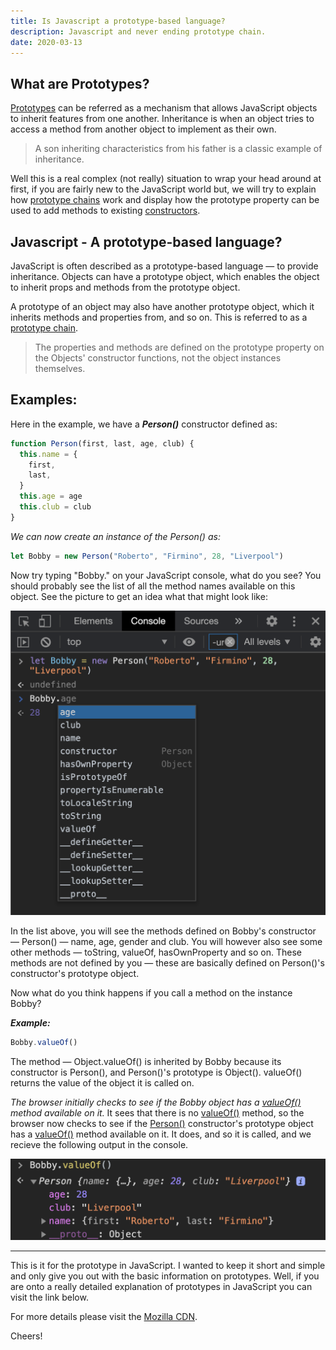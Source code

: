 ```yaml
---
title: Is Javascript a prototype-based language?
description: Javascript and never ending prototype chain.
date: 2020-03-13
---
```


## What are Prototypes?

<ins class="sub-ins-2">Prototypes</ins> can be referred as a mechanism that allows JavaScript objects to inherit features from one another. Inheritance is when an object tries to access a method from another object to implement as their own.

> A son inheriting characteristics from his father is a classic example of inheritance.

Well this is a real complex (not really) situation to wrap your head around at first, if you are fairly new to the JavaScript world but, we will try to explain how <ins class="sub-ins-2">prototype chains</ins> work and display how the prototype property can be used to add methods to existing <ins class="sub-ins-2">constructors</ins>.

## Javascript - A prototype-based language?

JavaScript is often described as a prototype-based language — to provide inheritance. Objects can have a prototype object, which enables the object to inherit props and methods from the prototype object.

A prototype of an object may also have another prototype object, which it inherits methods and properties from, and so on. This is referred to as a <ins class="sub-ins-2">prototype chain</ins>.

> The properties and methods are defined on the prototype property on the Objects' constructor functions, not the object instances themselves.

## Examples:

Here in the example, we have a **_Person()_** constructor defined as:

```javascript
function Person(first, last, age, club) {
  this.name = {
    first,
    last,
  }
  this.age = age
  this.club = club
}
```

_We can now create an instance of the Person() as:_

```javascript
let Bobby = new Person("Roberto", "Firmino", 28, "Liverpool")
```

Now try typing "Bobby." on your JavaScript console, what do you see? You should probably see the list of all the method names available on this object. See the picture to get an idea what that might look like:

![console](./assets/console.png)

In the list above, you will see the methods defined on Bobby's constructor — Person() — name, age, gender and club. You will however also see some other methods — toString, valueOf, hasOwnProperty and so on. These methods are not defined by you — these are basically defined on Person()'s constructor's prototype object.

Now what do you think happens if you call a method on the instance Bobby?

**_Example:_**

```javascript
Bobby.valueOf()
```

The method — Object.valueOf() is inherited by Bobby because its constructor is Person(), and Person()'s prototype is Object(). valueOf() returns the value of the object it is called on.

_The browser initially checks to see if the Bobby object has a <ins class="sub-ins-2"> valueOf()</ins> method available on it._ It sees that there is no <ins class="sub-ins-2">valueOf()</ins> method, so the browser now checks to see if the <ins class="sub-ins-2"> Person()</ins> constructor's prototype object has a <ins class="sub-ins-2">valueOf()</ins> method available on it. It does, and so it is called, and we recieve the following output in the console.

![console-2](./assets/console-2.png)

---

This is it for the prototype in JavaScript. I wanted to keep it short and simple and only give you out with the basic information on prototypes. Well, if you are onto a really detailed explanation of prototypes in JavaScript you can visit the link below.

For more details please visit the [Mozilla CDN](https://developer.mozilla.org/en-US/docs/Learn/JavaScript/Objects/Object_prototypes).

Cheers!
